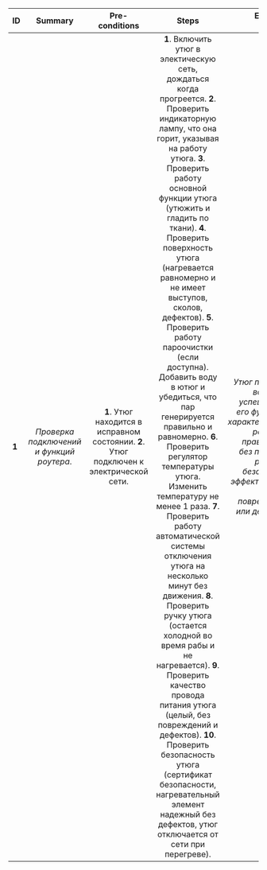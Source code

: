 ID | Summary | Pre-conditions | Steps | Expected results
:--|:-------:|:--------------:|:-----:|-----------------:
**1** | *Проверка подключений и функций роутера*. | **1**. Утюг находится в исправном состоянии. **2**. Утюг подключен к электрической сети. | **1**. Включить утюг в электическую сеть, дождаться когда прогреется. **2**. Проверить индикаторную лампу, что она горит, указывая на работу утюга. **3**. Проверить работу основной функции утюга (утюжить и гладить по ткани).  **4**. Проверить поверхность утюга (нагревается равномерно и не имеет выступов, сколов, дефектов). **5**. Проверить работу пароочистки (если доступна). Добавить воду в ютюг и убедиться, что пар генерируется правильно и равномерно. **6**. Проверить регулятор температуры утюга. Изменить температуру не менее 1 раза. **7**. Проверить работу автоматической системы отключения утюга на несколько минут без движения.  **8**. Проверить ручку утюга (остается холодной во время рабы и не нагревается). **9**. Проверить качество провода питания утюга (целый, без повреждений и дефектов). **10**. Проверить безопасность утюга (сертификат безопасности, нагревательный элемент надежный без дефектов, утюг отключается от сети при перегреве).   | *Утюг проходит все тесты успешно, все его функции и характеристики работают правильно и без проблем, работает безопасно и эффективно, не имеет повреждений или дефектов*. 

